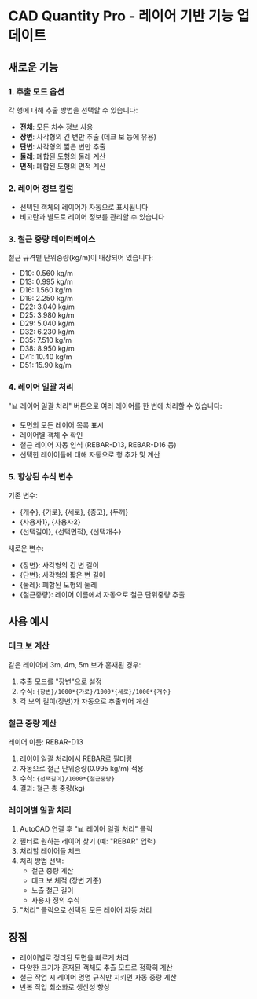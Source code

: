 # CAD Quantity Pro - 레이어 기반 기능 업데이트

## 새로운 기능

### 1. 추출 모드 옵션
각 행에 대해 추출 방법을 선택할 수 있습니다:
- **전체**: 모든 치수 정보 사용
- **장변**: 사각형의 긴 변만 추출 (데크 보 등에 유용)
- **단변**: 사각형의 짧은 변만 추출
- **둘레**: 폐합된 도형의 둘레 계산
- **면적**: 폐합된 도형의 면적 계산

### 2. 레이어 정보 컬럼
- 선택된 객체의 레이어가 자동으로 표시됩니다
- 비고란과 별도로 레이어 정보를 관리할 수 있습니다

### 3. 철근 중량 데이터베이스
철근 규격별 단위중량(kg/m)이 내장되어 있습니다:
- D10: 0.560 kg/m
- D13: 0.995 kg/m
- D16: 1.560 kg/m
- D19: 2.250 kg/m
- D22: 3.040 kg/m
- D25: 3.980 kg/m
- D29: 5.040 kg/m
- D32: 6.230 kg/m
- D35: 7.510 kg/m
- D38: 8.950 kg/m
- D41: 10.40 kg/m
- D51: 15.90 kg/m

### 4. 레이어 일괄 처리
"📊 레이어 일괄 처리" 버튼으로 여러 레이어를 한 번에 처리할 수 있습니다:
- 도면의 모든 레이어 목록 표시
- 레이어별 객체 수 확인
- 철근 레이어 자동 인식 (REBAR-D13, REBAR-D16 등)
- 선택한 레이어들에 대해 자동으로 행 추가 및 계산

### 5. 향상된 수식 변수
기존 변수:
- {개수}, {가로}, {세로}, {층고}, {두께}
- {사용자1}, {사용자2}
- {선택길이}, {선택면적}, {선택개수}

새로운 변수:
- {장변}: 사각형의 긴 변 길이
- {단변}: 사각형의 짧은 변 길이
- {둘레}: 폐합된 도형의 둘레
- {철근중량}: 레이어 이름에서 자동으로 철근 단위중량 추출

## 사용 예시

### 데크 보 계산
같은 레이어에 3m, 4m, 5m 보가 혼재된 경우:
1. 추출 모드를 "장변"으로 설정
2. 수식: `{장변}/1000*{가로}/1000*{세로}/1000*{개수}`
3. 각 보의 길이(장변)가 자동으로 추출되어 계산

### 철근 중량 계산
레이어 이름: REBAR-D13
1. 레이어 일괄 처리에서 REBAR로 필터링
2. 자동으로 철근 단위중량(0.995 kg/m) 적용
3. 수식: `{선택길이}/1000*{철근중량}`
4. 결과: 철근 총 중량(kg)

### 레이어별 일괄 처리
1. AutoCAD 연결 후 "📊 레이어 일괄 처리" 클릭
2. 필터로 원하는 레이어 찾기 (예: "REBAR" 입력)
3. 처리할 레이어들 체크
4. 처리 방법 선택:
   - 철근 중량 계산
   - 데크 보 체적 (장변 기준)
   - 노출 철근 길이
   - 사용자 정의 수식
5. "처리" 클릭으로 선택된 모든 레이어 자동 처리

## 장점
- 레이어별로 정리된 도면을 빠르게 처리
- 다양한 크기가 혼재된 객체도 추출 모드로 정확히 계산
- 철근 작업 시 레이어 명명 규칙만 지키면 자동 중량 계산
- 반복 작업 최소화로 생산성 향상